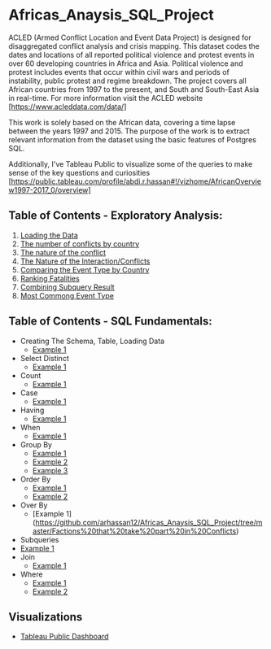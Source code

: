 # Africas_Anaysis_SQL_Project


ACLED (Armed Conflict Location and Event Data Project) is designed for disaggregated conflict analysis and crisis mapping. This dataset codes the dates and locations of all reported political violence and protest events in over 60 developing countries in Africa and Asia. Political violence and protest includes events that occur within civil wars and periods of instability, public protest and regime breakdown. The project covers all African countries from 1997 to the present, and South and South-East Asia in real-time. For more information visit the ACLED website [https://www.acleddata.com/data/]

This work is solely based on the African data, covering a time lapse between the years 1997 and 2015. The purpose of the work is to extract relevant information from the dataset using the basic features of Postgres SQL.

Additionally, I've Tableau Public to visualize some of the queries to make sense of the key questions and curiosities [https://public.tableau.com/profile/abdi.r.hassan#!/vizhome/AfricanOverview1997-2017_0/overview]

## Table of Contents - Exploratory Analysis:

1. [Loading the Data](https://github.com/arhassan12/Africas_Anaysis_SQL_Project)
2. [The number of conflicts by country](https://github.com/arhassan12/Africas_Anaysis_SQL_Project/tree/master/%20Top%20Most%20Conflicts%20in%20Africa)
3. [The nature of the conflict](https://github.com/arhassan12/Africas_Anaysis_SQL_Project/tree/master/%20The%20Nature%20of%20the%20Conflict)
4. [The Nature of the Interaction/Conflicts](https://github.com/arhassan12/Africas_Anaysis_SQL_Project/tree/master/The%20Nature%20of%20the%20Interaction)
5. [Comparing the Event Type by Country](https://github.com/arhassan12/Africas_Anaysis_SQL_Project/tree/master/Comparing%20the%20event%20type%20by%20country)
6. [Ranking Fatalities](https://github.com/arhassan12/Africas_Anaysis_SQL_Project/tree/master/Ranking%20fatalities)
7. [Combining Subquery Result](https://github.com/arhassan12/Africas_Anaysis_SQL_Project/tree/master/Combining%20Subquery%20Result)
8. [Most Commong Event Type](https://github.com/arhassan12/Africas_Anaysis_SQL_Project/tree/master/Most%20Common%20Event%20Type)

## Table of Contents - SQL Fundamentals:

* Creating The Schema, Table, Loading Data
  * [Example 1](https://github.com/arhassan12/Africas_Anaysis_SQL_Project)
* Select Distinct
  * [Example 1](https://github.com/arhassan12/Africas_Anaysis_SQL_Project/tree/master/%20Top%20Most%20Conflicts%20in%20Africa)
* Count
  * [Example 1](https://github.com/arhassan12/Africas_Anaysis_SQL_Project/tree/master/%20The%20Nature%20of%20the%20Conflict)
* Case
  * [Example 1](https://github.com/arhassan12/Africas_Anaysis_SQL_Project/tree/master/Ranking%20fatalities)
* Having
  * [Example 1](https://github.com/arhassan12/Africas_Anaysis_SQL_Project/tree/master/Most%20Common%20Event%20Type)
* When
  * [Example 1](https://github.com/arhassan12/Africas_Anaysis_SQL_Project/tree/master/Ranking%20fatalities)
* Group By
  * [Example 1](https://github.com/arhassan12/Africas_Anaysis_SQL_Project/tree/master/%20Top%20Most%20Conflicts%20in%20Africa)
  * [Example 2](https://github.com/arhassan12/Africas_Anaysis_SQL_Project/tree/master/Most%20Common%20Event%20Type)
  * [Example 3](https://github.com/arhassan12/Africas_Anaysis_SQL_Project/tree/master/Comparing%20the%20event%20type%20by%20country)
* Order By
  * [Example 1](https://github.com/arhassan12/Africas_Anaysis_SQL_Project/tree/master/The%20Nature%20of%20the%20Interaction)
  * [Example 2](https://github.com/arhassan12/Africas_Anaysis_SQL_Project/tree/master/Most%20Common%20Event%20Type)
* Over By
  * [Example 1] (https://github.com/arhassan12/Africas_Anaysis_SQL_Project/tree/master/Factions%20that%20take%20part%20in%20Conflicts)
*  Subqueries
  * [Example 1](https://github.com/arhassan12/Africas_Anaysis_SQL_Project/tree/master/Combining%20Subquery%20Result)
* Join
  * [Example 1](https://github.com/arhassan12/Africas_Anaysis_SQL_Project/tree/master/Combining%20Subquery%20Result)
* Where
  * [Example 1](https://github.com/arhassan12/Africas_Anaysis_SQL_Project/tree/master/Factions%20that%20take%20part%20in%20Conflicts)
  * [Example 2](https://github.com/arhassan12/Africas_Anaysis_SQL_Project/tree/master/The%20Nature%20of%20the%20Interaction)

## Visualizations
* [Tableau Public Dashboard](https://public.tableau.com/profile/abdi.r.hassan#!/vizhome/AfricanOverview1997-2017_0/overview)
